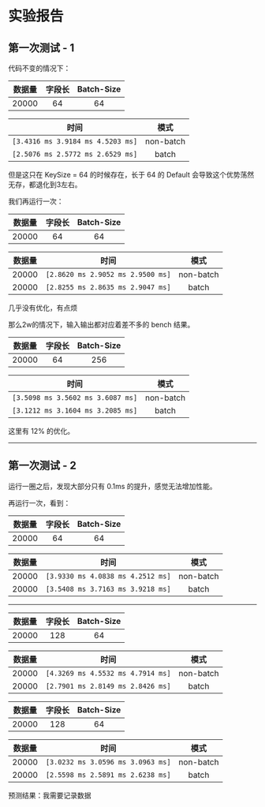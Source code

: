 # 实验报告

## 第一次测试 - 1

代码不变的情况下：

| 数据量 | 字段长 |  Batch-Size |
| :----: | :----: | :----: |
| 20000  |   64   |64|



|        时间                | 模式 |
| :-------------------------------: | :-------------------------------: |
| `[3.4316 ms 3.9184 ms 4.5203 ms]` |non-batch|
| `[2.5076 ms 2.5772 ms 2.6529 ms]` |batch|

但是这只在 KeySize = 64 的时候存在，长于 64 的 Default 会导致这个优势荡然无存，都退化到3左右。

我们再运行一次：

| 数据量 | 字段长 | Batch-Size |
| :----: | :----: | :--------: |
| 20000  |   64   |     64     |



| 数据量 |               时间                | 模式 |
| :----: | :-------------------------------: | :-------------------------------: |
| 20000  | `[2.8620 ms 2.9052 ms 2.9500 ms]` |non-batch|
| 20000 | `[2.8255 ms 2.8635 ms 2.9047 ms]` |batch|

几乎没有优化，有点烦

那么2w的情况下，输入输出都对应着差不多的 bench 结果。

| 数据量 | 字段长 | Batch-Size |
| :----: | :----: | :--------: |
| 20000  |   64   |    256     |



|               时间                |   模式    |
| :-------------------------------: | :-------: |
| `[3.5098 ms 3.5602 ms 3.6087 ms]` | non-batch |
| `[3.1212 ms 3.1604 ms 3.2085 ms]` |   batch   |

这里有 12% 的优化。

----

## 第一次测试 - 2

运行一圈之后，发现大部分只有 0.1ms 的提升，感觉无法增加性能。

再运行一次，看到：



| 数据量 | 字段长 | Batch-Size |
| :----: | :----: | :--------: |
| 20000  |   64   |     64     |



| 数据量 |               时间                |   模式    |
| :----: | :-------------------------------: | :-------: |
| 20000  | `[3.9330 ms 4.0838 ms 4.2512 ms]` | non-batch |
| 20000  | `[3.5408 ms 3.7163 ms 3.9218 ms]` |   batch   |

----



| 数据量 | 字段长 | Batch-Size |
| :----: | :----: | :--------: |
| 20000  |  128   |     64     |



| 数据量 |               时间                |   模式    |
| :----: | :-------------------------------: | :-------: |
| 20000  | `[4.3269 ms 4.5532 ms 4.7914 ms]` | non-batch |
| 20000  | `[2.7901 ms 2.8149 ms 2.8426 ms]` |   batch   |





| 数据量 | 字段长 | Batch-Size |
| :----: | :----: | :--------: |
| 20000  |  128   |     64     |



| 数据量 |               时间                |   模式    |
| :----: | :-------------------------------: | :-------: |
| 20000  | `[3.0232 ms 3.0596 ms 3.0963 ms]` | non-batch |
| 20000  | `[2.5598 ms 2.5891 ms 2.6238 ms]` |   batch   |



预测结果：我需要记录数据